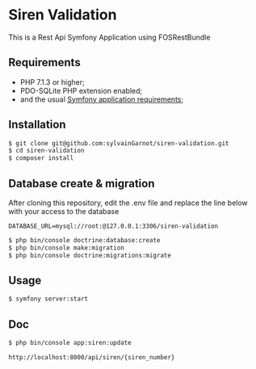 # Siren Validation

This is a Rest Api Symfony Application using FOSRestBundle

## Requirements

- PHP 7.1.3 or higher;
- PDO-SQLite PHP extension enabled;
- and the usual [Symfony application requirements](https://symfony.com/doc/current/reference/requirements.html);

## Installation

```sh
$ git clone git@github.com:sylvainGarnot/siren-validation.git
$ cd siren-validation
$ composer install
```

## Database create & migration

After cloning this repository, edit the .env file and replace the line below with your access to the database
```
DATABASE_URL=mysql://root:@127.0.0.1:3306/siren-validation
```

```sh
$ php bin/console doctrine:database:create
$ php bin/console make:migration
$ php bin/console doctrine:migrations:migrate
```

## Usage

```sh
$ symfony server:start
```

## Doc

```sh
$ php bin/console app:siren:update

http://localhost:8000/api/siren/{siren_number}
```
